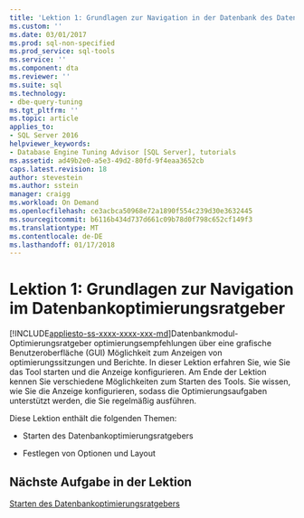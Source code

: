 ```yaml
---
title: 'Lektion 1: Grundlagen zur Navigation in der Datenbank des Datenbankoptimierungsratgebers | Microsoft Docs'
ms.custom: ''
ms.date: 03/01/2017
ms.prod: sql-non-specified
ms.prod_service: sql-tools
ms.service: ''
ms.component: dta
ms.reviewer: ''
ms.suite: sql
ms.technology:
- dbe-query-tuning
ms.tgt_pltfrm: ''
ms.topic: article
applies_to:
- SQL Server 2016
helpviewer_keywords:
- Database Engine Tuning Advisor [SQL Server], tutorials
ms.assetid: ad49b2e0-a5e3-49d2-80fd-9f4eaa3652cb
caps.latest.revision: 18
author: stevestein
ms.author: sstein
manager: craigg
ms.workload: On Demand
ms.openlocfilehash: ce3acbca50968e72a1890f554c239d30e3632445
ms.sourcegitcommit: b6116b434d737d661c09b78d0f798c652cf149f3
ms.translationtype: MT
ms.contentlocale: de-DE
ms.lasthandoff: 01/17/2018
---
```

# <a name="lesson-1-basic-navigation-in-database-engine-tuning-advisor"></a>Lektion 1: Grundlagen zur Navigation im Datenbankoptimierungsratgeber
[!INCLUDE[appliesto-ss-xxxx-xxxx-xxx-md](../../includes/appliesto-ss-xxxx-xxxx-xxx-md.md)]Datenbankmodul-Optimierungsratgeber optimierungsempfehlungen über eine grafische Benutzeroberfläche (GUI) Möglichkeit zum Anzeigen von optimierungssitzungen und Berichte. In dieser Lektion erfahren Sie, wie Sie das Tool starten und die Anzeige konfigurieren. Am Ende der Lektion kennen Sie verschiedene Möglichkeiten zum Starten des Tools. Sie wissen, wie Sie die Anzeige konfigurieren, sodass die Optimierungsaufgaben unterstützt werden, die Sie regelmäßig ausführen.  
  
Diese Lektion enthält die folgenden Themen:  
  
-   Starten des Datenbankoptimierungsratgebers  
  
-   Festlegen von Optionen und Layout  
  
## <a name="next-task-in-this-lesson"></a>Nächste Aufgabe in der Lektion  
[Starten des Datenbankoptimierungsratgebers](../../tools/dta/lesson-1-1-launching-database-engine-tuning-advisor.md)  
  
  
  
